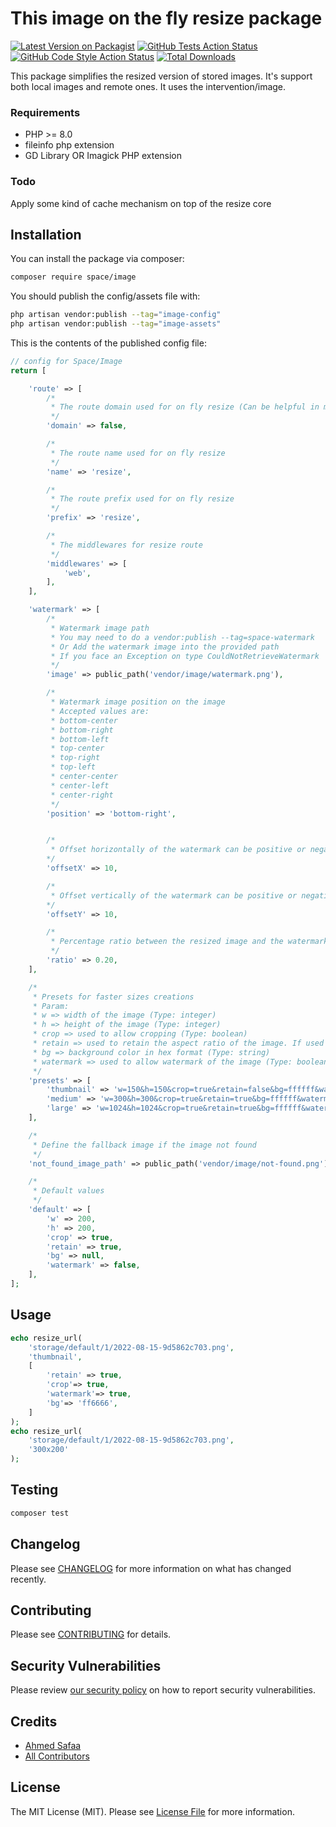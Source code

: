 # This image on the fly resize package

[![Latest Version on Packagist](https://img.shields.io/packagist/v/sz4h/image.svg?style=flat-square)](https://packagist.org/packages/space/image)
[![GitHub Tests Action Status](https://img.shields.io/github/workflow/status/sz4h/image/run-tests?label=tests)](https://github.com/space/image/actions?query=workflow%3Arun-tests+branch%3Amain)
[![GitHub Code Style Action Status](https://img.shields.io/github/workflow/status/sz4h/image/Fix%20PHP%20code%20style%20issues?label=code%20style)](https://github.com/space/image/actions?query=workflow%3A"Fix+PHP+code+style+issues"+branch%3Amain)
[![Total Downloads](https://img.shields.io/packagist/dt/sz4h/image.svg?style=flat-square)](https://packagist.org/packages/space/image)

This package simplifies the resized version of stored images. It's support both local images and remote ones. It uses
the intervention/image.

### Requirements

- PHP >= 8.0
- fileinfo php extension
- GD Library OR Imagick PHP extension

### Todo

Apply some kind of cache mechanism on top of the resize core

## Installation

You can install the package via composer:

```bash
composer require space/image
```

You should publish the config/assets file with:

```bash
php artisan vendor:publish --tag="image-config"
php artisan vendor:publish --tag="image-assets"
```

This is the contents of the published config file:

```php
// config for Space/Image
return [

	'route' => [
		/*
		 * The route domain used for on fly resize (Can be helpful in multi-tenant system)
		 */
		'domain' => false,

		/*
		 * The route name used for on fly resize
		 */
		'name' => 'resize',

		/*
		 * The route prefix used for on fly resize
		 */
		'prefix' => 'resize',

		/*
		 * The middlewares for resize route
		 */
		'middlewares' => [
			'web',
		],
	],

	'watermark' => [
		/*
		 * Watermark image path
		 * You may need to do a vendor:publish --tag=space-watermark
		 * Or Add the watermark image into the provided path
		 * If you face an Exception on type CouldNotRetrieveWatermark
		 */
		'image' => public_path('vendor/image/watermark.png'),

		/*
		 * Watermark image position on the image
		 * Accepted values are:
		 * bottom-center
		 * bottom-right
		 * bottom-left
		 * top-center
		 * top-right
		 * top-left
		 * center-center
		 * center-left
		 * center-right
		 */
		'position' => 'bottom-right',


		/*
		 * Offset horizontally of the watermark can be positive or negative value
		*/
		'offsetX' => 10,

		/*
		 * Offset vertically of the watermark can be positive or negative value
		*/
		'offsetY' => 10,

		/*
		 * Percentage ratio between the resized image and the watermark
		 */
		'ratio' => 0.20,
	],

	/*
	 * Presets for faster sizes creations
	 * Param:
	 * w => width of the image (Type: integer)
	 * h => height of the image (Type: integer)
	 * crop => used to allow cropping (Type: boolean)
	 * retain => used to retain the aspect ratio of the image. If used with the crop then the crop will determinate the nearest value for both width and height (Type: boolean)
	 * bg => background color in hex format (Type: string)
	 * watermark => used to allow watermark of the image (Type: boolean)
	 */
	'presets' => [
		'thumbnail' => 'w=150&h=150&crop=true&retain=false&bg=ffffff&watermark=false',
		'medium' => 'w=300&h=300&crop=true&retain=true&bg=ffffff&watermark=false',
		'large' => 'w=1024&h=1024&crop=true&retain=true&bg=ffffff&watermark=true',
	],

	/*
	 * Define the fallback image if the image not found
	 */
	'not_found_image_path' => public_path('vendor/image/not-found.png'),

	/*
	 * Default values
	 */
	'default' => [
		'w' => 200,
		'h' => 200,
		'crop' => true,
		'retain' => true,
		'bg' => null,
		'watermark' => false,
	],
];

```

## Usage

```php
echo resize_url(
    'storage/default/1/2022-08-15-9d5862c703.png',
    'thumbnail',
    [
        'retain' => true,
        'crop'=> true,
        'watermark'=> true,
        'bg'=> 'ff6666',
    ]
);
echo resize_url(
    'storage/default/1/2022-08-15-9d5862c703.png',
    '300x200'
);
```

## Testing

```bash
composer test
```

## Changelog

Please see [CHANGELOG](CHANGELOG.md) for more information on what has changed recently.

## Contributing

Please see [CONTRIBUTING](https://github.com/sz4h/.github/blob/main/CONTRIBUTING.md) for details.

## Security Vulnerabilities

Please review [our security policy](../../security/policy) on how to report security vulnerabilities.

## Credits

- [Ahmed Safaa](https://github.com/mello21century)
- [All Contributors](../../contributors)

## License

The MIT License (MIT). Please see [License File](LICENSE.md) for more information.
